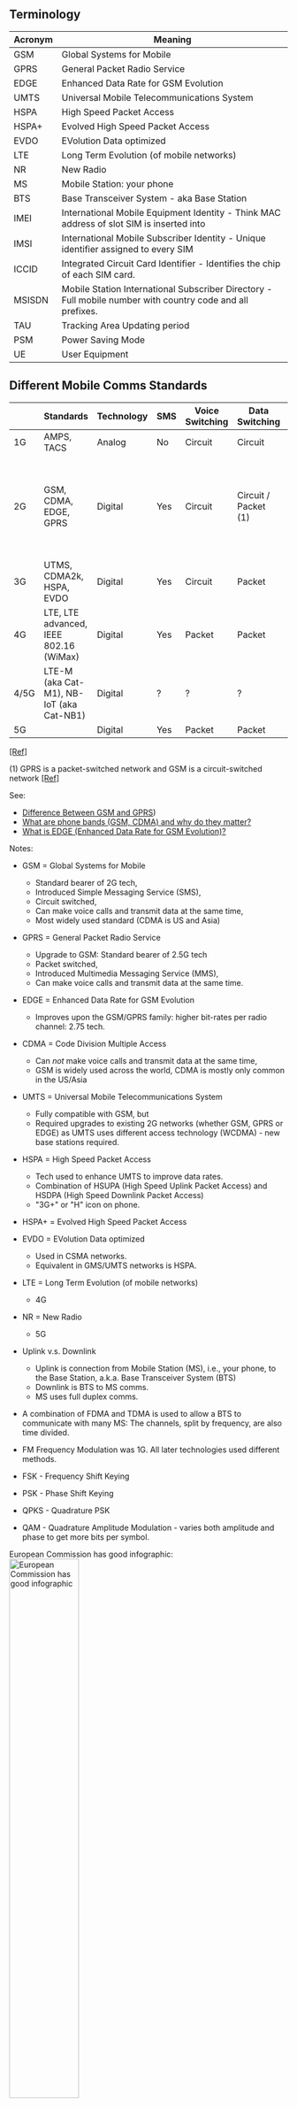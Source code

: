 ## Terminology

| Acronym | Meaning |
|---------|---------|
| GSM     | Global Systems for Mobile |
| GPRS    | General Packet Radio Service |
| EDGE    | Enhanced Data Rate for GSM Evolution |
| UMTS    | Universal Mobile Telecommunications System |
| HSPA    | High Speed Packet Access |
| HSPA+   | Evolved High Speed Packet Access |
| EVDO    | EVolution Data optimized |
| LTE     | Long Term Evolution (of mobile networks) |
| NR      | New Radio |
| MS      | Mobile Station: your phone |
| BTS     | Base Transceiver System - aka Base Station |
| IMEI    | International Mobile Equipment Identity - Think MAC address of slot SIM is inserted into |
| IMSI    | International Mobile Subscriber Identity - Unique identifier assigned to every SIM  |
| ICCID   | Integrated Circuit Card Identifier - Identifies the chip of each SIM card. |
| MSISDN  | Mobile Station International Subscriber Directory - Full mobile number with country code and all prefixes. |
| TAU     | Tracking Area Updating period |
| PSM     | Power Saving Mode |
| UE      | User Equipment |



## Different Mobile Comms Standards

|      | Standards                                | Technology | SMS | Voice Switching | Data Switching       | Data Rates                               |
|------|------------------------------------------|------------|-----|-----------------|----------------------|--------------                            |
| 1G   | AMPS, TACS                               | Analog     | No  | Circuit         | Circuit              | N/A                                      |
| 2G   | GSM, CDMA, EDGE, GPRS                    | Digital    | Yes | Circuit         | Circuit / Packet (1) | GSM ~22.8Kpbs<br>CDSM ~14.4 Kbps (single channel)<br> GRPS ~50Kbps<br>EDGE ~150Kbps |
| 3G   | UTMS, CDMA2k, HSPA, EVDO                 | Digital    | Yes | Circuit         | Packet               | UMTS/HSPA ~10Mbps<br> UMTS/HSPA+ ~20Mbps |
| 4G   | LTE, LTE advanced, IEEE 802.16 (WiMax)   | Digital    | Yes | Packet          | Packet               | LTE 20-50Mbps<br>LTE advanced ~1Gbps     |
| 4/5G | LTE-M (aka Cat-M1), NB-IoT (aka Cat-NB1) | Digital    | ?   | ?               | ?                    | ?                                        |
| 5G   |                                          | Digital    | Yes | Packet          | Packet               | ~20 Gbps                                 |
[[Ref]](https://www.javatpoint.com/history-of-wireless-communication)

(1) GPRS is a packet-switched network and GSM is a circuit-switched network [[Ref]](https://byjus.com/gate/difference-between-gsm-and-gprs/#:~:text=The%20GSM%20is%20a%20circuit,packet%2Dswitched%20type%20of%20network.&text=The%20GSM%20technology%20provides%20a,for%20all%20of%20its%20users.)


See:

* [Difference Between GSM and GPRS](https://byjus.com/gate/difference-between-gsm-and-gprs/#:~:text=The%20GSM%20is%20a%20circuit,packet%2Dswitched%20type%20of%20network.&text=The%20GSM%20technology%20provides%20a,for%20all%20of%20its%20users.))
* [What are phone bands (GSM, CDMA) and why do they matter?](https://www.verizon.com/articles/Smartphones/what-are-phone-bands-and-why-do-they-matter/#:~:text=What%20does%20the%20CDMA%2FGSM,to%202G%20and%203G%20connectivity.)
* [What is EDGE (Enhanced Data Rate for GSM Evolution)?](https://www.tutorialspoint.com/what-is-edge-enhanced-data-rate-for-gsm-evolution#:~:text=EDGE%20allows%20for%20a%20faster,work%20on%20any%20GPRS%20network.)


Notes:

* GSM = Global Systems for Mobile
    * Standard bearer of 2G tech,
    * Introduced Simple Messaging Service (SMS),
    * Circuit switched,
    * Can make voice calls and transmit data at the same time,
    * Most widely used standard (CDMA is US and Asia)
* GPRS = General Packet Radio Service
    * Upgrade to GSM: Standard bearer of 2.5G tech
    * Packet switched,
    * Introduced Multimedia Messaging Service (MMS),
    * Can make voice calls and transmit data at the same time.
* EDGE = Enhanced Data Rate for GSM Evolution
    * Improves upon the GSM/GPRS family: higher bit-rates per radio channel: 2.75 tech.
* CDMA = Code Division Multiple Access
    * Can *_not_* make voice calls and transmit data at the same time,
    * GSM is widely used across the world, CDMA is mostly only common in the US/Asia
* UMTS = Universal Mobile Telecommunications System
    * Fully compatible with GSM, but
    * Required upgrades to existing 2G networks (whether GSM, GPRS or EDGE) as UMTS uses different access technology (WCDMA) - new base stations required.
* HSPA = High Speed Packet Access
    * Tech used to enhance UMTS to improve data rates.
    * Combination of HSUPA (High Speed Uplink Packet Access) and HSDPA (High Speed Downlink Packet Access)
    * "3G+" or "H" icon on phone.
* HSPA+ = Evolved High Speed Packet Access
* EVDO = EVolution Data optimized
    * Used in CSMA networks.
    * Equivalent in GMS/UMTS networks is HSPA.
* LTE = Long Term Evolution (of mobile networks)
    * 4G
* NR = New Radio
    * 5G


* Uplink v.s. Downlink
    * Uplink is connection from Mobile Station (MS), i.e., your phone, to the Base Station, a.k.a. Base Transceiver System (BTS)
    * Downlink is BTS to MS comms.
    * MS uses full duplex comms.

* A combination of FDMA and TDMA is used to allow a BTS to communicate with many MS: The channels, split by frequency, are also time divided.

* FM Frequency Modulation was 1G. All later technologies used different methods.
* FSK - Frequency Shift Keying 
* PSK - Phase Shift Keying
* QPKS - Quadrature PSK
* QAM - Quadrature Amplitude Modulation - varies both amplitude and phase to get more bits per symbol.

European Commission has good infographic:
<img alt="European Commission has good infographic" src="https://ec.europa.eu/newsroom/dae/document.cfm?doc_id=4541" style="width: 50%"/>

### 1G
* 3 variants used:
    * Advanced Mobile Phone (AMP). USA.
    * Noridic Mobile Telephone (NMT). Scandinavia.
    * Total Access Communications (TAC). Europe.
* All used FDMA with analog FM.
* Weak security and no roaming.

### 2G
* GSM developed in 1991 by European Telecomms Standards Institute (ETSI).
    * Combination of FDMA and TDMA used.
* Ditigal AMP used in USA.
* Supported packet switching, roaming, encryption, SMS and data.

### 3G


## Network Architectures



## SIM and Phone Identifiers
See [Difference Between IMEI, IMSI, ICCID And MSISDN Numbers](https://commsbrief.com/difference-between-imei-imsi-iccid-and-msisdn-numbers/) By Adnan Ghayas.

| Acronym | Meaning                                           | Linked to | Format                                                | Description                                                                                           |
|---------|---------------------------------------------------|-----------|-------------------------------------------------------|-------------------------------------------------------------------------------------------------------|
| IMEI    | International Mobile Equipment Identity           | Phone     |  15 numbers                                           | Unique identifier assigned to every cellular device for each of its SIM *slots*.                      |
| IMSI    | International Mobile Subscriber Identity          | SIM       |  15 numbers  (1)                                      | Unique identifier assigned to every SIM *card*.                                                       |
| ICCID   | Integrated Circuit Card Identifier                | SIM       | ~20 numbers  (2)                                      | Identifies the chip of each SIM card.                                                                 |
| MSISDN  | Mobile Station International Subscriber Directory | SIM       |                                                       | Full mobile number with country code and all prefixes.                                                |


(1) Format is `CCCNNIIIIIIIIII`, where `C` (the first 3 digits) are the mobile country code, `N` (the next 2 digits) are the mobile network code and the last 10 digits, `I`, are the Mobile Subscriber Identification Number. The <q>mobile network may use a temporary IMSI called TMSI (Temporary Mobile Subscriber Identity) instead of IMSI to ensure the subscriber's confidentiality</q>.

(2) Usually 19 or 20 digits. Format is similar to `IICCSSSSUUUUUUUUUUU`, where `I` is the industry code, `C` is the country code, `S` is the issuer's code, and `U` is the unique identifier for the SIM.


## Signal Strength
* See [[Ref]](https://www.metageek.com/training/resources/understanding-rssi/)

### RSSI
* A relative measure
* Values in range [0, 255], *however* each chipset vendor can choose their own maximum value within this range, so RSSI numbers between vendors *may not* be comparable!
* Use dBm for a comparable metric.

### dBm
* See [Electronics:decibels](electronics.html) for a definition.
    * Summary: dBm is gain relative to a reference power of 1mW. 10 dBm means the signal has a power x10 greater than 1mW.
* What dBm constitutes "good" or "bad" is rather dependent on the carrier - hence the number of bars meaning different things per carrier.
  Arbitrarily using this [[as a reference]](https://www.signalsolutions.co.uk/blog/when-the-bars-are-high-but-the-signal-is-low/):
      * -50 to -79 dBm = great signal, full bars (4 to 5 bars).
      * -80 to -89 dBm = good signal (3 to 4 bars).
      * -90 to -99 dBm = average signal (2 to 3 bars).
      * -100 to -109 dBm = poor signal (1 to 2 bars).
      * -110 to -120 dBm = very poor signal or not-spot (0 to 1 bar).


## AT Commands
These are just quick notes on some commands for quick reference. Not trying to duplicate the manual here so for details look at modem manual.

AT commands come in at least two forms:
1. Basic AT commands
2. Extended AT commands

Basic AT commands have the following format:

```
ATCMDb=123
||||||^
||^^^^Commands can have parameters
^^ The basic command is "CMDb" (substitute an actual command here).
All AT commands are prefexed with the charaters "AT". No space between "AT" and "CMDx"
because this is a basic command
```

For example, some basic AT commands include:
```
ATI0 // Request type numbner of device
ATI6 // Request mobile boot sequence version
ATI9 // Request modem and application version
```

Extended commands are prefixed with a "+":

```
AT+<COMMAND><SUFFIX><DATA>
```

For example:

```
AT+CMDe=,,15
```
Because the prefix is "AT+" we know this is an extended AT command. The command itself is "CMDe" (not real), it is a set operation because the suffix is "=", and the data consists of three parameters. The first 2 are optional and not specified, the last is 15.

Extended commands come in 3 flavours:
1. Set: Suffix is "=". Think set a property. Property might enable/disable something, cause a specific behavior etc.
2. Read: Suffix is "?".
3. Execute: No suffix. Makes modem do something, think verb.
4. Test: Suffix is "=?". Asks about capabilities and if command understood/supported.

However, not all AT commands follow this convention religiously. For example, `AT+CIMI` has the same functionality as `AT_CIMI?`: the CIMI can be read without using a "?" suffix, so it looks like an execution command, but really is doing a read of sorts.

Standard commands will be something like "AT+C....". Vendor specific commands usually replace the C with something. For example UBlox specific
AT commands look like "AT+U...".

### Standard

<table class="jehtable">
    <thread>
        <td>Command</td><td>Description</td>
    </thread>
    <tbody>
<!--
        <tr>
            <td><code></code></td>
            <td><p></p></td>
        </tr>
-->
        
        <tr>
            <td><p><code>AT+CREG</code></p></td>
            <td><p>GSM network registration status/report.</p>
                <p>The <i>set</i> command configures whether URCs are emitted by the modem. E.g., the set command <code>AT+CREG=2</code> enables network registration URCs, which will include network cell ID data. An example of such a URC could be <code>+CREG: 5,"090C","0696",3</code>, where <code>5</code> is the status (in this case registered, roaming), 
                   <code>"090C"</code> is the Local Area Code (LAC) and `"0696"` is the Cell ID. `3` is the `AcTSatus` (a Ublox specific thing maybe?) and indicates that the
                   RAT being used is GSM/GPRS.
                </p>
                <p>The <i>read</i> command reports the current mode and network registration status.
                </p>
            </td>
        </tr>

        <tr>
            <td><p><code>AT+CGREG</code></p></td>
            <td><p>GPRS network registration status/report.</p>
                <p>Very similar to `AT+CREG` but for GRPS networks
            </td>
        </tr>


        <tr>
            <td><p><code>AT+CEREG</code></p></td>
            <td><p>LTE/EPS network registration status/report</p></td>
        </tr>

        <tr>
            <td><p><code>AT+CIMI</code></p></td>
            <td><p>Request the IMSI (International Mobile Subscriber Identity).</p></td>
        </tr>


        <tr>
            <td><p><code>AT+CPSMS</code></p></td>
            <td><p>Power Saving Mode (PSM) settings.</p>
                <blockquote>
                    <p>IoT devices typically send or receive data intermittently. Between periods of data transmission and reception, a device can sleep to minimize power consumption and maximize battery charge. The energy cost of completely detaching from the network at sleep, then re-attaching upon wake is high, so LTE allows the device to maintain its network attachment during sleep. However, the host network will periodically page the device, which needs to wake and respond. The device will then sleep again until it receives the next page or has to wake to send data.
                    </p>
                    <p>This wake-respond-sleep process consumes only a small amount of energy, but its cumulative energy consumption can become significant over the lifetime of a device. Power Save Mode addresses this by letting IoT devices agree to an extended sleep period with the network. During this time, the network doesn't page the device, which can then wake only when it needs to send data or when the sleep period expires.
                    </p>
                    <p>...
                    </p>
                    <p>In an active PSM period, the modem's radio is fully shut down and the device cannot send data or be reached. During development, you should be aware that the device's AT channel may also be closed down.
                    </p>
                    <p>Data intended for the sleeping device is buffered: 3GPP requirements mandate that data packets must be stored by the network. 
                    </p>
                    <footer>-- <a href="https://www.twilio.com/docs/iot/supersim/low-power-optimization-for-cellular-modules" target="_blank">Low-power Optimization for Cellular Modules</a>, Twilio.</footer>
                </blockquote>
                <p>They had en even better explanation in another of their blogs:</p>
                <blockquote>
                    <p>Power Saving Mode (PSM) - The PSM feature allows an IoT device to sleep for extended periods of time without being woken up by network paging. Typical cellular devices actively transition between two modes – IDLE and ACTIVE. When the device is not sending/receiving traffic it goes IDLE, which has a positive effect on battery life. If there are IP packets that need to be delivered to the device, the network pages for the device. The device must respond to the page and transition to ACTIVE mode to receive the traffic. This has an impact on IoT devices that are power-constrained. PSM allows these IoT devices to negotiate an extended sleep period (hours or days) with the network and avoid being paged during that sleep cycle. If there is any traffic that arrives for the device during the sleep period, the traffic is buffered in the network (at least the last 100 bytes) and delivered when the device becomes ACTIVE.</p>
                    <footer>-- <a href="https://www.twilio.com/blog/when-to-use-lte-cat-m" target="_blank">When to Use LTE Cat M for IoT Devices</a>Twilio blog.
                    </footer>
                </blockquote>
                <p></p>
            </td>
        </tr>

        <tr>
            <td><p><code>AT+CEDRXS</code></p></td>
            <td><p>
                    Use extended discontinuous reception (eDRX) parameters. EDRX is an extension of the DRX feature that is used by IoT devices to reduce power consumption. <q>DRX is a mechanism in which a device goes into sleep mode for a certain period and then wakes up after a fixed interval to receive signals. The basic principle for eDRX is to extend DRX cycles to allow a device to remain in a power-saving state for a longer period of time</q> -- <a href="https://www.everythingrf.com/community/what-is-edrx" target="_blank">[REF]</a>.
                </p>
                <p>
                    Twilio has the following to say about the difference between PSM and eDRX:
                </p>
                <blockquote>
                    <p>While not providing the same levels of power reduction as PSM, eDRX can offer a good compromise between device reachability and power consumption. eDRX can be used alongside PSM to obtain additional power savings, or it can be used on its own.
                    </p>
                    <p>PSM is more power efficient because PSM cycles are much longer than eDRX cycles. As a result, the device can enter into a deeper, lower power sleep state with PSM than it can with eDRX.
                    </p>
                    <footer>-- <a href="https://www.twilio.com/docs/iot/supersim/low-power-optimization-for-cellular-modules" target="_blank">Low-power Optimization for Cellular Modules</a>, Twilio.</footer>
                </blockquote>
                <p>Their blog also gives a nice little bit of extra detail:
                </p>
                <blockquote>
                    <p>PSM and eDRX are complementary and can both be used by a Cat M device. eDRX helps the device sleep a bit longer, wake up at fixed intervals, and generally reduce "chattiness" between the device and the network. PSM helps the device sleep for much longer - hours or days.</p>
                     <footer>-- <a href="https://www.twilio.com/blog/when-to-use-lte-cat-m" target="_blank">When to Use LTE Cat M for IoT Devices</a>Twilio blog.
                     </footer>
                </blockquote>
                <p></p>
            </td>
        </tr>


        <tr>
            <td><p><code>AT+CPSMS</code></p></td>
            <td><p>Power saving mode settings</p></td>
        </tr>

        <tr>
            <td><p><code>AT+CGDCONT</code></p></td>
            <td><p>Packet Data Protocol (PDP) context definition: Packet Data Protocol (PDP) context is a data structure that allows the device to transmit data using Internet Protocol. Eg APN name, IP address etc.</p></td>
        </tr>

        <tr>
            <td><p><code>ATI0</code></p></td>
            <td><p>Module information: Module type number request.</p></td>
        </tr>

        <tr>
            <td><p><code>ATI9</code></p></td>
            <td><p>Firmware information: Modem and application version request.</p></td>
        </tr>

        <tr>
            <td><p><code>AT+CCID</code></p></td>
            <td><p>Returns the ICCID (Integrated Circuit Card ID) of the SIM-card. ICCID is a serial number identifying the SIM.</p></td>
        </tr>

        <tr>
            <td><code>AT+CRSM</code></td>
            <td>
                <p>Restricted SIM access: Allows easy access to the SIM database by sending SIM commands as defined in [ETSI TS 102221](https://www.etsi.org/deliver/etsi_ts/102200_102299/102221/15.00.00_60/ts_102221v150000p.pdf)
                </p>
                <p>For example, the command `AT+CRSM=176,28486,0,0,17` is a read binary command (176), reading elementary file (EF) identified by ID `28486 (0x6F46)` (EFs described in [3GPP TS 31.102](https://portal.3gpp.org/desktopmodules/Specifications/SpecificationDetails.aspx?specificationId=1803)). From the spec, on can see that `6F4F` is the service provider name (EF<sub>SPM</sub>). Both P1 and P2 are zero indicating no offset is applied.
                </p>
            </td>
        </tr>

        <tr>
            <td><p><code>AT+COPS</code></p></td>
            <td><p>The `+COPS` command selects a Public Land Mobile Network (PLMN) automatically or manually, and reads and searches the current mobile network.</p></td>
        </tr>
  
    </tbody>
</table>


### U-Blox

<table class="jehtable">
    <thread>
        <td>Command</td><td>Description</td>
    </thread>
    <tbody>
<!--
        <tr>
            <td><code></code></td>
            <td></td>
        </tr>
-->

       

        <tr>
            <td><code>AT+UANTR</code></td>
            <td>Antenna detection: measure DC component of load of cellular antenna.</td>
        </tr>

        <tr>
            <td><code>AT+UAUTHREQ</code></td>
            <td></td>
        </tr>

        <tr>
            <td><code>AT+USIMSTAT</code></td>
            <td>Configure the SIM state reporting so that the unsolicited result code (URC) reports the (U)SIM toolkit REFRESH proactive command execution result</td>
        </tr>

        <tr>
            <td><code>AT+UMNOPROF</code></td>
            <td>Set Mobile Network Operator (MNO) profile - i.e., select the MNO type to connect to.</td>
        </tr>

        <tr>
            <td><code>AT+UFACTORY</code></td>
            <td>Restore factory configuration ... executed only at the next module boot</td>
        </tr>
    </tbody>
</table>


## TODOs
* SIM Toolkit https://www.techopedia.com/definition/30501/sim-toolkit-stk#techopedia-explains-sim-toolkit-stk
              https://web.archive.org/web/20061207010523/http://www.cellular.co.za/sim_toolkit.htm
              ***** https://www.etsi.org/deliver/etsi_ts/131100_131199/131111/13.03.00_60/ts_131111v130300p.pdf
* Proactive SIMs https://deepsec.net/docs/Slides/2021/Proactive_SIMs_David_Burgess.pdf
* FOTA - Frimware-Over-The_air https://www.soracom.io/iot-definitions/what-is-firmware-over-the-air-fota/